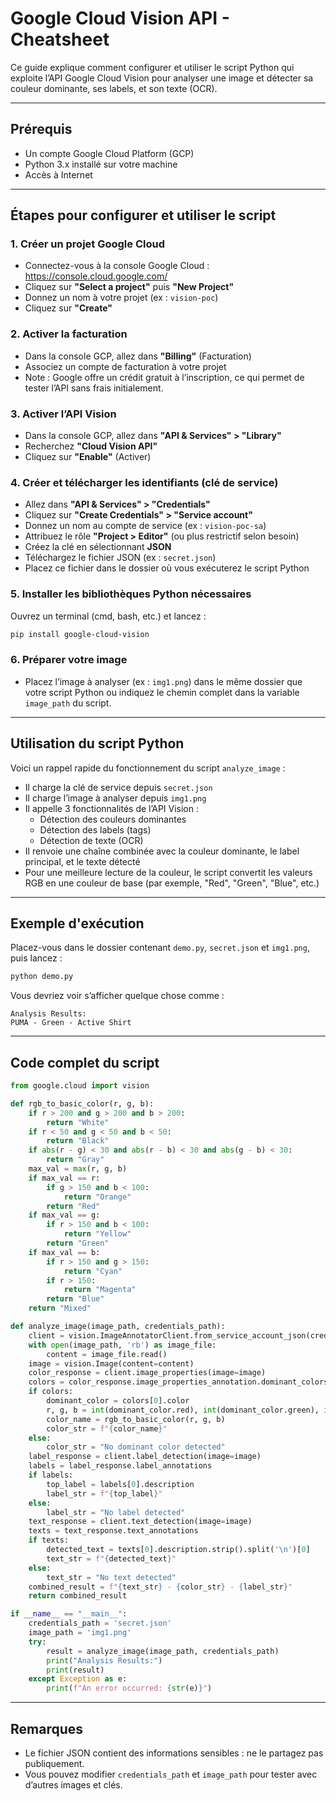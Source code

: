
# Google Cloud Vision API - Cheatsheet

Ce guide explique comment configurer et utiliser le script Python qui exploite l’API Google Cloud Vision pour analyser une image et détecter sa couleur dominante, ses labels, et son texte (OCR).

---

## Prérequis

- Un compte Google Cloud Platform (GCP)
- Python 3.x installé sur votre machine
- Accès à Internet

---

## Étapes pour configurer et utiliser le script

### 1. Créer un projet Google Cloud

- Connectez-vous à la console Google Cloud : https://console.cloud.google.com/
- Cliquez sur **"Select a project"** puis **"New Project"**
- Donnez un nom à votre projet (ex : `vision-poc`)
- Cliquez sur **"Create"**

### 2. Activer la facturation

- Dans la console GCP, allez dans **"Billing"** (Facturation)
- Associez un compte de facturation à votre projet
- Note : Google offre un crédit gratuit à l’inscription, ce qui permet de tester l’API sans frais initialement.

### 3. Activer l’API Vision

- Dans la console GCP, allez dans **"API & Services" > "Library"**
- Recherchez **"Cloud Vision API"**
- Cliquez sur **"Enable"** (Activer)

### 4. Créer et télécharger les identifiants (clé de service)

- Allez dans **"API & Services" > "Credentials"**
- Cliquez sur **"Create Credentials" > "Service account"**
- Donnez un nom au compte de service (ex : `vision-poc-sa`)
- Attribuez le rôle **"Project > Editor"** (ou plus restrictif selon besoin)
- Créez la clé en sélectionnant **JSON**
- Téléchargez le fichier JSON (ex : `secret.json`)
- Placez ce fichier dans le dossier où vous exécuterez le script Python

### 5. Installer les bibliothèques Python nécessaires

Ouvrez un terminal (cmd, bash, etc.) et lancez :

```bash
pip install google-cloud-vision
```

### 6. Préparer votre image

- Placez l’image à analyser (ex : `img1.png`) dans le même dossier que votre script Python ou indiquez le chemin complet dans la variable `image_path` du script.

---

## Utilisation du script Python

Voici un rappel rapide du fonctionnement du script `analyze_image` :

- Il charge la clé de service depuis `secret.json`
- Il charge l’image à analyser depuis `img1.png`
- Il appelle 3 fonctionnalités de l’API Vision :
  - Détection des couleurs dominantes
  - Détection des labels (tags)
  - Détection de texte (OCR)
- Il renvoie une chaîne combinée avec la couleur dominante, le label principal, et le texte détecté
- Pour une meilleure lecture de la couleur, le script convertit les valeurs RGB en une couleur de base (par exemple, "Red", "Green", "Blue", etc.)

---

## Exemple d'exécution

Placez-vous dans le dossier contenant `demo.py`, `secret.json` et `img1.png`, puis lancez :

```bash
python demo.py
```

Vous devriez voir s’afficher quelque chose comme :

```
Analysis Results:
PUMA - Green - Active Shirt
```

---

## Code complet du script

```python
from google.cloud import vision

def rgb_to_basic_color(r, g, b):
    if r > 200 and g > 200 and b > 200:
        return "White"
    if r < 50 and g < 50 and b < 50:
        return "Black"
    if abs(r - g) < 30 and abs(r - b) < 30 and abs(g - b) < 30:
        return "Gray"
    max_val = max(r, g, b)
    if max_val == r:
        if g > 150 and b < 100:
            return "Orange"
        return "Red"
    if max_val == g:
        if r > 150 and b < 100:
            return "Yellow"
        return "Green"
    if max_val == b:
        if r > 150 and g > 150:
            return "Cyan"
        if r > 150:
            return "Magenta"
        return "Blue"
    return "Mixed"

def analyze_image(image_path, credentials_path):
    client = vision.ImageAnnotatorClient.from_service_account_json(credentials_path)
    with open(image_path, 'rb') as image_file:
        content = image_file.read()
    image = vision.Image(content=content)
    color_response = client.image_properties(image=image)
    colors = color_response.image_properties_annotation.dominant_colors.colors
    if colors:
        dominant_color = colors[0].color
        r, g, b = int(dominant_color.red), int(dominant_color.green), int(dominant_color.blue)
        color_name = rgb_to_basic_color(r, g, b)
        color_str = f"{color_name}"
    else:
        color_str = "No dominant color detected"
    label_response = client.label_detection(image=image)
    labels = label_response.label_annotations
    if labels:
        top_label = labels[0].description
        label_str = f"{top_label}"
    else:
        label_str = "No label detected"
    text_response = client.text_detection(image=image)
    texts = text_response.text_annotations
    if texts:
        detected_text = texts[0].description.strip().split('\n')[0]
        text_str = f"{detected_text}"
    else:
        text_str = "No text detected"
    combined_result = f"{text_str} - {color_str} - {label_str}"
    return combined_result

if __name__ == "__main__":
    credentials_path = 'secret.json'
    image_path = 'img1.png'
    try:
        result = analyze_image(image_path, credentials_path)
        print("Analysis Results:")
        print(result)
    except Exception as e:
        print(f"An error occurred: {str(e)}")
```

---

## Remarques

- Le fichier JSON contient des informations sensibles : ne le partagez pas publiquement.
- Vous pouvez modifier `credentials_path` et `image_path` pour tester avec d’autres images et clés.